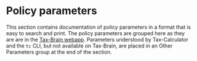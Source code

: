 Policy parameters
=================

This section contains documentation of policy parameters in a format that is
easy to search and print.
The policy parameters are grouped here as they are are in the
[Tax-Brain webapp](https://www.compmodels.org/PSLmodels/Tax-Brain/).
Parameters understood by Tax-Calculator and the `tc` CLI,
but not available on Tax-Brain,
are placed in an Other Parameters group at the end of the section.
